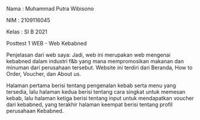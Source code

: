 Nama  : Muhammad Putra Wibisono

NIM   : 2109116045

Kelas : SI B 2021

Posttest 1 WEB - Web Kebabned


Penjelasan dari web saya:
Jadi, web ini merupakan web mengenai kebabned dalam industri f&b yang mana mempromosikan makanan dan minuman dari perusahaan tersebut. 
Website ini terdiri dari Beranda, How to Order, Voucher, dan About us.

Halaman pertama berisi tentang pengenalan kebab serta menu yang tersedia, lalu
halaman kedua berisi tentang cara singkat untuk memesan kebab, lalu
halaman ketiga berisi tentang input untuk mendapatkan voucher dari kebabned, yang terakhir
halaman keempat berisi tentang profil perusahaan Kebabned.

